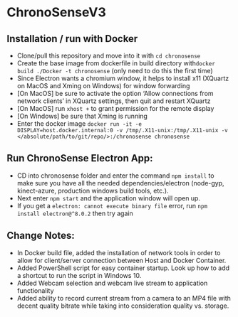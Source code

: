 # ChronoSenseV3

## Installation / run with Docker
- Clone/pull this repository and move into it with `cd chronosense`
- Create the base image from dockerfile in build directory with`docker build ./Docker -t chronosense` (only need to do this the first time)
- Since Electron wants a chromium window, it helps to install x11 (XQuartz on MacOS and Xming on Windows) for window forwarding
- [On MacOS] be sure to activate the option ‘Allow connections from network clients’ in XQuartz settings, then quit and restart XQuartz
- [On MacOS] run `xhost +` to grant permission for the remote display
- [On Windows] be sure that Xming is running
- Enter the docker image `docker run -it -e DISPLAY=host.docker.internal:0 -v /tmp/.X11-unix:/tmp/.X11-unix -v </absolute/path/to/git/repo/>:/chronosense chronosense`

## Run ChronoSense Electron App:
- CD into chronosense folder and enter the command `npm install` to make sure you have all the needed dependencies/electron (node-gyp, kinect-azure, production windows build tools, etc.).
- Next enter `npm start` and the application window will open up.
- If you get a `electron: cannot execute binary file` error, run `npm install electron@^8.0.2` then try again

## Change Notes:
- In Docker build file, added the installation of network tools in order to allow for client/server connection between Host and Docker Container. 
- Added PowerShell script for easy container startup. Look up how to add a shortcut to run the script in Windows 10.
- Added Webcam selection and webcam live stream to application functionality
- Added ability to record current stream from a camera to an MP4 file with decent quality bitrate while taking into consideration quality vs. storage.